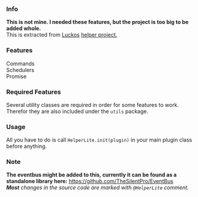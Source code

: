 ### Info
**This is not mine. I needed these features, but the project is too big to be added whole.** <br>
This is extracted from [Luckos](https://github.com/lucko) [helper project.](https://github.com/lucko/helper)

### Features
Commands <br>
Schedulers <br>
Promise

### Required Features
Several utility classes are required in order for some features to work. <br>
Therefor they are also included under the `utils` package.

### Usage
All you have to do is call `HelperLite.init(plugin)` in your main plugin class before anything.

### Note
**The eventbus might be added to this, currently it can be found as a standalone library here:**
https://github.com/TheSilentPro/EventBus <br>
***Most** changes in the source code are marked with `@HelperLite` comment.*